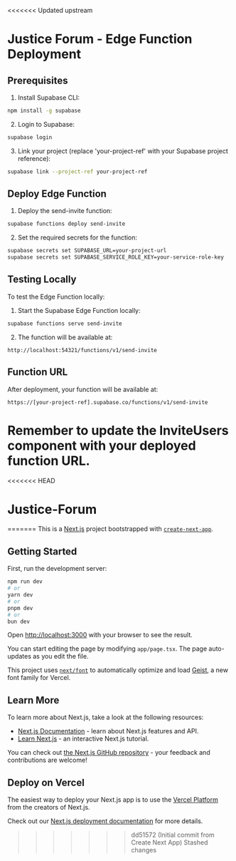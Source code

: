 <<<<<<< Updated upstream
# Justice Forum - Edge Function Deployment

## Prerequisites
1. Install Supabase CLI:
```bash
npm install -g supabase
```

2. Login to Supabase:
```bash
supabase login
```

3. Link your project (replace 'your-project-ref' with your Supabase project reference):
```bash
supabase link --project-ref your-project-ref
```

## Deploy Edge Function

1. Deploy the send-invite function:
```bash
supabase functions deploy send-invite
```

2. Set the required secrets for the function:
```bash
supabase secrets set SUPABASE_URL=your-project-url
supabase secrets set SUPABASE_SERVICE_ROLE_KEY=your-service-role-key
```

## Testing Locally

To test the Edge Function locally:

1. Start the Supabase Edge Function locally:
```bash
supabase functions serve send-invite
```

2. The function will be available at:
```
http://localhost:54321/functions/v1/send-invite
```

## Function URL

After deployment, your function will be available at:
```
https://[your-project-ref].supabase.co/functions/v1/send-invite
```

Remember to update the InviteUsers component with your deployed function URL.
=======
<<<<<<< HEAD
# Justice-Forum
=======
This is a [Next.js](https://nextjs.org) project bootstrapped with [`create-next-app`](https://nextjs.org/docs/app/api-reference/cli/create-next-app).

## Getting Started

First, run the development server:

```bash
npm run dev
# or
yarn dev
# or
pnpm dev
# or
bun dev
```

Open [http://localhost:3000](http://localhost:3000) with your browser to see the result.

You can start editing the page by modifying `app/page.tsx`. The page auto-updates as you edit the file.

This project uses [`next/font`](https://nextjs.org/docs/app/building-your-application/optimizing/fonts) to automatically optimize and load [Geist](https://vercel.com/font), a new font family for Vercel.

## Learn More

To learn more about Next.js, take a look at the following resources:

- [Next.js Documentation](https://nextjs.org/docs) - learn about Next.js features and API.
- [Learn Next.js](https://nextjs.org/learn) - an interactive Next.js tutorial.

You can check out [the Next.js GitHub repository](https://github.com/vercel/next.js) - your feedback and contributions are welcome!

## Deploy on Vercel

The easiest way to deploy your Next.js app is to use the [Vercel Platform](https://vercel.com/new?utm_medium=default-template&filter=next.js&utm_source=create-next-app&utm_campaign=create-next-app-readme) from the creators of Next.js.

Check out our [Next.js deployment documentation](https://nextjs.org/docs/app/building-your-application/deploying) for more details.
>>>>>>> dd51572 (Initial commit from Create Next App)
>>>>>>> Stashed changes
